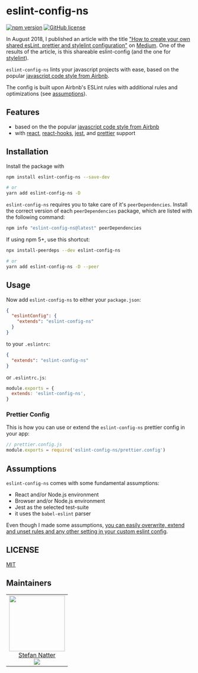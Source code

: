 # eslint-config-ns

[![npm version](https://badge.fury.io/js/eslint-config-ns.svg)](https://badge.fury.io/js/eslint-config-ns)
[![GitHub license](https://img.shields.io/github/license/natterstefan/eslint-config-ns.svg)](https://github.com/natterstefan/eslint-config-ns/blob/master/LICENSE)

In August 2018, I published an article with the title
["How to create your own shared esLint, prettier and stylelint configuration"](https://nttr.st/2MOAAGc)
on [Medium](http://nttr.st/1REplMW). One of the results of the article, is this
shareable eslint-config (and the one for [stylelint](https://nttr.st/2OUpTQP)).

`eslint-config-ns` lints your javascript projects with ease, based on the
popular
[javascript code style from Airbnb](https://www.npmjs.com/package/eslint-config-airbnb).

The config is built upon Airbnb's ESLint rules with additional rules and
optimizations (see [assumptions](#assumptions)).

## Features

- based on the the popular
  [javascript code style from Airbnb](https://www.npmjs.com/package/eslint-config-airbnb)
- with [react](https://reactjs.org/),
  [react-hooks](https://reactjs.org/docs/hooks-intro.html),
  [jest](https://jestjs.io/), and
  [prettier](https://prettier.io/docs/en/eslint.html#use-eslint-to-run-prettier)
  support

## Installation

Install the package with

```sh
npm install eslint-config-ns --save-dev

# or
yarn add eslint-config-ns -D
```

`eslint-config-ns` requires you to take care of it's `peerDependencies`. Install
the correct version of each `peerDependencies` package, which are listed with
the following command:

```sh
npm info "eslint-config-ns@latest" peerDependencies
```

If using npm 5+, use this shortcut:

```sh
npx install-peerdeps --dev eslint-config-ns

# or
yarn add eslint-config-ns -D --peer
```

## Usage

Now add `eslint-config-ns` to either your `package.json`:

```json
{
  "eslintConfig": {
    "extends": "eslint-config-ns"
  }
}
```

to your `.eslintrc`:

```json
{
  "extends": "eslint-config-ns"
}
```

or `.eslintrc.js`:

```js
module.exports = {
  extends: 'eslint-config-ns',
}
```

### Prettier Config

This is how you can use or extend the `eslint-config-ns` prettier config in your
app:

```js
// prettier.config.js
module.exports = require('eslint-config-ns/prettier.config')
```

## Assumptions

`eslint-config-ns` comes with some fundamental assumptions:

- React and/or Node.js environment
- Browser and/or Node.js environment
- Jest as the selected test-suite
- it uses the `babel-eslint` parser

Even though I made some assumptions,
[you can easily overwrite, extend and unset rules and any other setting in your custom eslint config](https://eslint.org/docs/user-guide/configuring).

## LICENSE

[MIT](LICENSE)

## Maintainers

<!-- prettier-ignore-start -->
<!-- markdownlint-disable -->
<table>
  <tbody>
    <tr>
      <td align="center">
        <a href="https://github.com/natterstefan">
          <img width="150" height="150" src="https://github.com/natterstefan.png?v=3&s=150">
          </br>
          Stefan Natter
        </a>
        <div>
          <a href="https://twitter.com/natterstefan">
            <img src="https://img.shields.io/twitter/follow/natterstefan.svg?style=social&label=Follow" />
          </a>
        </div>
      </td>
    </tr>
  <tbody>
</table>
<!-- markdownlint-enable -->
<!-- prettier-ignore-end -->
